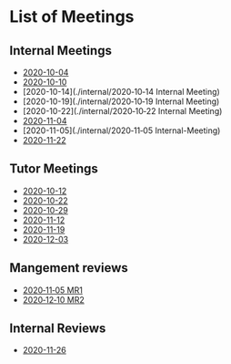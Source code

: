 # List of Meetings

## Internal Meetings
 - [2020-10-04](./internal/2020‐10‐04-Preliminary-Internal-Meeting-(Kickoff))
 - [2020-10-10](./internal/2020‐10‐10-Internal-Meeting)
 - [2020-10-14](./internal/2020‐10‐14 Internal Meeting)
 - [2020-10-19](./internal/2020‐10‐19 Internal Meeting)
 - [2020-10-22](./internal/2020‐10‐22 Internal Meeting)
 - [2020-11-04](./internal/2020‐11‐04-Internal-Meeting)
 - [2020-11-05](./internal/2020‐11‐05 Internal-Meeting)
 - [2020-11-22](./internal/2020‐11‐22-Internal-Meeting)

## Tutor Meetings
 - [2020-10-12](./tutor/2020‐10‐12-Tutor-Meeting-(Kickoff))
 - [2020-10-22](./tutor/2020‐10‐22-Tutor-Meeting)
 - [2020-10-29](./tutor/2020‐10‐29-Tutor-Meeting)
 - [2020-11-12](./tutor/2020‐11‐12-Tutor-Meeting)
 - [2020-11-19](./tutor/2020‐11‐19-Tutor-Meeting)
 - [2020-12-03](./tutor/2020‐12‐03-Tutor-Meeting)

## Mangement reviews
 - [2020‐11‐05 MR1](./mr/2020‐11‐05-MR1)
 - [2020‐12‐10 MR2](./mr/2020‐12‐10-MR2)

## Internal Reviews
 - [2020-11-26](./ir/2020‐11‐26-IR1)
